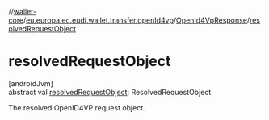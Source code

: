 //[wallet-core](../../../index.md)/[eu.europa.ec.eudi.wallet.transfer.openId4vp](../index.md)/[OpenId4VpResponse](index.md)/[resolvedRequestObject](resolved-request-object.md)

# resolvedRequestObject

[androidJvm]\
abstract val [resolvedRequestObject](resolved-request-object.md): ResolvedRequestObject

The resolved OpenID4VP request object.
